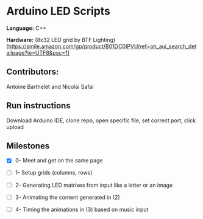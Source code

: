 # Arduino LED Scripts

**Language:** C++

**Hardware:** (8x32 LED grid by BTF Lighting)[https://smile.amazon.com/gp/product/B01DC0IPVU/ref=oh_aui_search_detailpage?ie=UTF8&psc=1]

## Contributors:
Antoine Barthelet and Nicolai Safai

## Run instructions
Download Arduino IDE, clone repo, open specific file, set correct port, click upload

## Milestones

- [x] 0- Meet and get on the same page

- [ ] 1- Setup grids (columns, rows)

- [ ] 2- Generating LED matrixes from input like a letter or an image

- [ ] 3- Animating the content generated in (2)

- [ ] 4- Timing the animations in (3) based on music input
